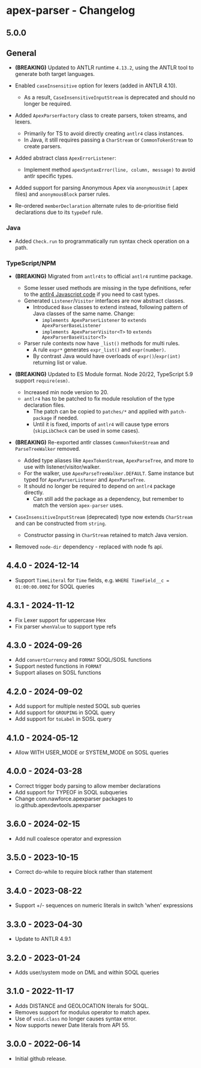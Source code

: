 # apex-parser - Changelog

## 5.0.0

## General

- **(BREAKING)** Updated to ANTLR runtime `4.13.2`, using the ANTLR tool to generate both target languages.

- Enabled `caseInsensitive` option for lexers (added in ANTLR 4.10).
  - As a result, `CaseInsensitiveInputStream` is deprecated and should no longer be required.

- Added `ApexParserFactory` class to create parsers, token streams, and lexers.
  - Primarily for TS to avoid directly creating `antlr4` class instances.
  - In Java, it still requires passing a `CharStream` or `CommonTokenStream` to create parsers.

- Added abstract class `ApexErrorListener`:
  - Implement method `apexSyntaxError(line, column, message)` to avoid antlr specific types.

- Added support for parsing Anonymous Apex via `anonymousUnit` (.apex files) and `anonymousBlock` parser rules.

- Re-ordered `memberDeclaration` alternate rules to de-prioritise field declarations due to its `typeDef` rule.

### Java

- Added `Check.run` to programmatically run syntax check operation on a path.

### TypeScript/NPM

- **(BREAKING)** Migrated from `antlr4ts` to official `antlr4` runtime package.
  - Some lesser used methods are missing in the type definitions, refer to the [antlr4 Javascript code](https://github.com/antlr/antlr4/tree/dev/runtime/JavaScript/src/antlr4) if you need to cast types.
  - Generated `Listener`/`Visitor` interfaces are now abstract classes.
    - Introduced `Base` classes to extend instead, following pattern of Java classes of the same name. Change:
      - `implements ApexParserListener` to `extends ApexParserBaseListener`
      - `implements ApexParserVisitor<T>` to `extends ApexParserBaseVisitor<T>`
  - Parser rule contexts now have `_list()` methods for multi rules.
    - A rule `expr*` generates `expr_list()` and `expr(number)`.
    - By contrast Java would have overloads of `expr()`/`expr(int)` returning list or value.

- **(BREAKING)** Updated to ES Module format. Node 20/22, TypeScript 5.9 support `require(esm)`.
  - Increased min node version to 20.
  - `antlr4` has to be patched to fix module resolution of the type declaration files.
    - The patch can be copied to `patches/*` and applied with `patch-package` if needed.
    - Until it is fixed, imports of `antlr4` will cause type errors (`skipLibCheck` can be used in some cases).

- **(BREAKING)** Re-exported antlr classes `CommonTokenStream` and `ParseTreeWalker` removed.
  - Added type aliases like `ApexTokenStream`, `ApexParseTree`, and more to use with listener/visitor/walker.
  - For the walker, use `ApexParseTreeWalker.DEFAULT`. Same instance but typed for `ApexParserListener` and `ApexParseTree`.
  - It should no longer be required to depend on `antlr4` package directly.
    - Can still add the package as a dependency, but remember to match the version `apex-parser` uses.

- `CaseInsensitiveInputStream` (deprecated) type now extends `CharStream` and can be constructed from `string`.
  - Constructor passing in `CharStream` retained to match Java version.

- Removed `node-dir` dependency - replaced with node fs api.

## 4.4.0 - 2024-12-14

- Support `TimeLiteral` for `Time` fields, e.g. `WHERE TimeField__c = 01:00:00.000Z` for SOQL queries

## 4.3.1 - 2024-11-12

- Fix Lexer support for uppercase Hex
- Fix parser `whenValue` to support type refs

## 4.3.0 - 2024-09-26

- Add `convertCurrency` and `FORMAT` SOQL/SOSL functions
- Support nested functions in `FORMAT`
- Support aliases on SOSL functions

## 4.2.0 - 2024-09-02

- Add support for multiple nested SOQL sub queries
- Add support for `GROUPING` in SOQL query
- Add support for `toLabel` in SOSL query

## 4.1.0 - 2024-05-12

- Allow WITH USER_MODE or SYSTEM_MODE on SOSL queries

## 4.0.0 - 2024-03-28

- Correct trigger body parsing to allow member declarations
- Add support for TYPEOF in SOQL subqueries
- Change com.nawforce.apexparser packages to io.github.apexdevtools.apexparser

## 3.6.0 - 2024-02-15

- Add null coalesce operator and expression

## 3.5.0 - 2023-10-15

- Correct do-while to require block rather than statement

## 3.4.0 - 2023-08-22

- Support +/- sequences on numeric literals in switch 'when' expressions

## 3.3.0 - 2023-04-30

- Update to ANTLR 4.9.1

## 3.2.0 - 2023-01-24

- Adds user/system mode on DML and within SOQL queries

## 3.1.0 - 2022-11-17

- Adds DISTANCE and GEOLOCATION literals for SOQL.
- Removes support for modulus operator to match apex.
- Use of `void.class` no longer causes syntax error.
- Now supports newer Date literals from API 55.

## 3.0.0 - 2022-06-14

- Initial github release.
